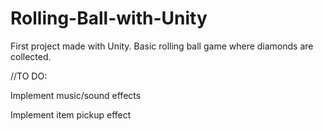 # Rolling-Ball-with-Unity
First project made with Unity. Basic rolling ball game where diamonds are collected.

//TO DO:

Implement music/sound effects

Implement item pickup effect
